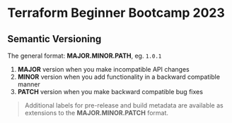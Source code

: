 # Terraform Beginner Bootcamp 2023

## Semantic Versioning

The general format: **MAJOR.MINOR.PATH**, eg. `1.0.1`

1. **MAJOR** version when you make incompatible API changes
2. **MINOR** version when you add functionality in a backward compatible manner
3. **PATCH** version when you make backward compatible bug fixes

> Additional labels for pre-release and build metadata are available as extensions to the **MAJOR.MINOR.PATCH** format.